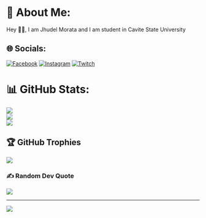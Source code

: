 # 💫 About Me:
Hey 👋🏿, I am Jhudel Morata and I am student in Cavite State University


## 🌐 Socials:
[![Facebook](https://img.shields.io/badge/Facebook-%231877F2.svg?logo=Facebook&logoColor=white)](https://facebook.com/https://www.facebook.com/lamflyingcarrots) [![Instagram](https://img.shields.io/badge/Instagram-%23E4405F.svg?logo=Instagram&logoColor=white)](https://instagram.com/https://www.instagram.com/deeelllicious?igsh=djV3aTE1Y2M5d29q) [![Twitch](https://img.shields.io/badge/Twitch-%239146FF.svg?logo=Twitch&logoColor=white)](https://twitch.tv/jamers31) 
# 📊 GitHub Stats:
![](https://github-readme-stats.vercel.app/api?username=jhudelmorata&theme=dark&hide_border=true&include_all_commits=false&count_private=false)<br/>
![](https://nirzak-streak-stats.vercel.app/?user=jhudelmorata&theme=dark&hide_border=true)<br/>
![](https://github-readme-stats.vercel.app/api/top-langs/?username=jhudelmorata&theme=dark&hide_border=true&include_all_commits=false&count_private=false&layout=compact)

## 🏆 GitHub Trophies
![](https://github-profile-trophy.vercel.app/?username=jhudelmorata&theme=radical&no-frame=false&no-bg=false&margin-w=4)

### ✍️ Random Dev Quote
![](https://quotes-github-readme.vercel.app/api?type=horizontal&theme=radical)

---
[![](https://visitcount.itsvg.in/api?id=jhudelmorata&icon=0&color=0)](https://visitcount.itsvg.in)

<!-- Proudly created with GPRM ( https://gprm.itsvg.in ) -->
